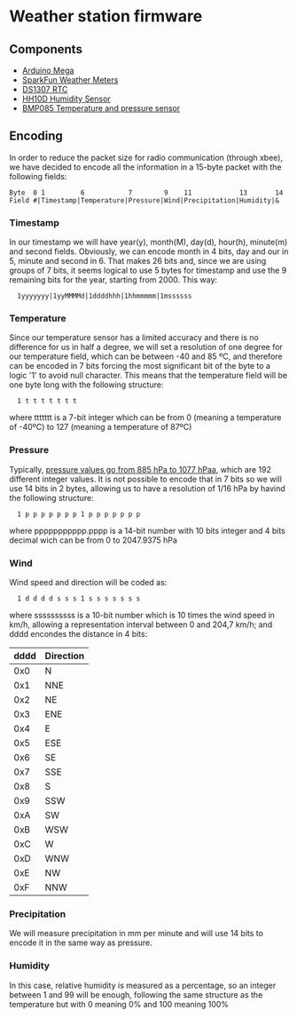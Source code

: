 # Weather station firmware
## Components
- [Arduino Mega](https://store.arduino.cc/usa/arduino-mega-2560-rev3)
- [SparkFun Weather Meters](https://cdn.sparkfun.com/assets/8/4/c/d/6/Weather_Sensor_Assembly_Updated.pdf "Weather Meters datasheet")
- [DS1307 RTC]( https://datasheets.maximintegrated.com/en/ds/DS1307.pdf "DS1307 datasheet")
- [HH10D Humidity Sensor](https://www.sparkfun.com/datasheets/Sensors/Temperature/HH10D.pdf "hh10d datasheet")
- [BMP085 Temperature and pressure sensor](https://www.sparkfun.com/datasheets/Components/General/BST-BMP085-DS000-05.pdf "BMP085 datasheet")
## Encoding
In order to reduce the packet size for radio communication (through xbee),
we have decided to encode all the information in a 15-byte packet with the
following fields:

```
Byte  0 1         6           7        9    11            13       14
Field #|Timestamp|Temperature|Pressure|Wind|Precipitation|Humidity|&
```
### Timestamp 
In our timestamp we will have year(y), month(M), day(d), hour(h), minute(m)
and second fields. Obviously, we can encode month in 4 bits, day and our 
in 5, minute and second in 6. That makes 26 bits and, since we are using
groups of 7 bits, it seems logical to use 5 bytes for timestamp and use the
9 remaining bits for the year, starting from 2000. This way:

```  
  1yyyyyyy|1yyMMMMd|1ddddhhh|1hhmmmmm|1mssssss
```

### Temperature

Since our temperature sensor has a limited accuracy and there
is no difference for us in half a degree, we will set a resolution
of one degree for our temperature field, which can be between 
-40 and 85 ºC, and therefore can be encoded in 7 bits forcing the
most significant bit of the byte to a logic '1' to avoid null character.
This means that the temperature field will be one byte long with
the following structure:

```
  1 t t t t t t t
``` 
where ttttttt is a 7-bit integer which can be from 0 (meaning
a temperature of -40ºC) to 127 (meaning a temperature of 87ºC)
### Pressure
Typically, [pressure values go from 885 hPa to 1077 hPaa](https://es.wikipedia.org/wiki/Altas_y_bajas_presiones), which are
192 different integer values. It is not possible to encode that
in 7 bits so we will use 14 bits in 2 bytes, allowing us to have
a resolution of 1/16 hPa by havind the following structure:
```
  1 p p p p p p p 1 p p p p p p p 
``` 
 where ppppppppppp.pppp is a 14-bit number with 10 bits integer and
 4 bits decimal wich can be from 0 to 2047.9375 hPa

### Wind

 Wind speed and direction will be coded as:
``` 
  1 d d d d s s s 1 s s s s s s s
```
where ssssssssss is a 10-bit number which is 10 times the wind speed in
km/h, allowing a representation interval between 0 and 204,7 km/h; and
 dddd encondes the distance in 4 bits:

| dddd | Direction |
|------|-----------|
| 0x0  |     N     |
| 0x1  |    NNE    |
| 0x2  |    NE     |
| 0x3  |    ENE    |
| 0x4  |     E     |
| 0x5  |    ESE    |
| 0x6  |    SE     |
| 0x7  |    SSE    |
| 0x8  |     S     |
| 0x9  |    SSW    |
| 0xA  |    SW     |
| 0xB  |    WSW    |
| 0xC  |     W     |
| 0xD  |    WNW    |
| 0xE  |    NW     |
| 0xF  |    NNW    |

### Precipitation
 We will measure precipitation in mm per minute and will use 14 bits to
 encode it in the same way as pressure.
### Humidity 
 In this case, relative humidity is measured as a percentage, so an
 integer between 1 and 99 will be enough, following the same structure
 as the temperature but with 0 meaning 0% and 100 meaning 100%

